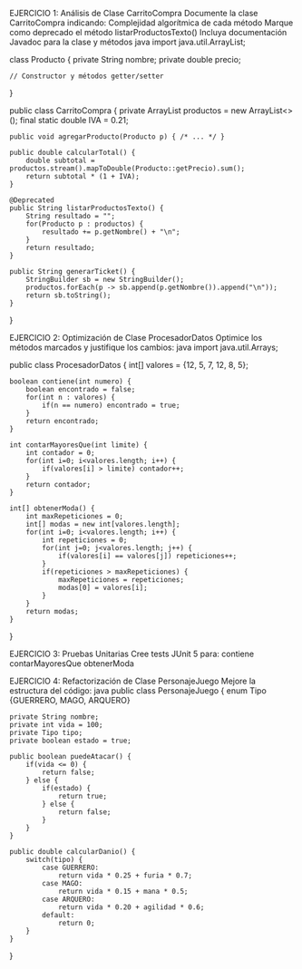 EJERCICIO 1: Análisis de Clase CarritoCompra
Documente la clase CarritoCompra indicando:
Complejidad algorítmica de cada método
Marque como deprecado el método listarProductosTexto()
Incluya documentación Javadoc para la clase y métodos
java
import java.util.ArrayList;

class Producto {
    private String nombre;
    private double precio;
    
    // Constructor y métodos getter/setter
}

public class CarritoCompra {
    private ArrayList<Producto> productos = new ArrayList<>();
    final static double IVA = 0.21;
    
    public void agregarProducto(Producto p) { /* ... */ }
    
    public double calcularTotal() {
        double subtotal = productos.stream().mapToDouble(Producto::getPrecio).sum();
        return subtotal * (1 + IVA);
    }
    
    @Deprecated
    public String listarProductosTexto() {
        String resultado = "";
        for(Producto p : productos) {
            resultado += p.getNombre() + "\n";
        }
        return resultado;
    }
    
    public String generarTicket() {
        StringBuilder sb = new StringBuilder();
        productos.forEach(p -> sb.append(p.getNombre()).append("\n"));
        return sb.toString();
    }
}

EJERCICIO 2: Optimización de Clase ProcesadorDatos
Optimice los métodos marcados y justifique los cambios:
java
import java.util.Arrays;

public class ProcesadorDatos {
    int[] valores = {12, 5, 7, 12, 8, 5};
    
    boolean contiene(int numero) {
        boolean encontrado = false;
        for(int n : valores) {
            if(n == numero) encontrado = true;
        }
        return encontrado;
    }
    
    int contarMayoresQue(int limite) {
        int contador = 0;
        for(int i=0; i<valores.length; i++) {
            if(valores[i] > limite) contador++;
        }
        return contador;
    }
    
    int[] obtenerModa() {
        int maxRepeticiones = 0;
        int[] modas = new int[valores.length];
        for(int i=0; i<valores.length; i++) {
            int repeticiones = 0;
            for(int j=0; j<valores.length; j++) {
                if(valores[i] == valores[j]) repeticiones++;
            }
            if(repeticiones > maxRepeticiones) {
                maxRepeticiones = repeticiones;
                modas[0] = valores[i];
            }
        }
        return modas;
    }
}

EJERCICIO 3: Pruebas Unitarias
Cree tests JUnit 5 para:
contiene
contarMayoresQue
obtenerModa


EJERCICIO 4: Refactorización de Clase PersonajeJuego
Mejore la estructura del código:
java
public class PersonajeJuego {
    enum Tipo {GUERRERO, MAGO, ARQUERO}
    
    private String nombre;
    private int vida = 100;
    private Tipo tipo;
    private boolean estado = true;
    
    public boolean puedeAtacar() {
        if(vida <= 0) {
            return false;
        } else {
            if(estado) {
                return true;
            } else {
                return false;
            }
        }
    }
    
    public double calcularDanio() {
        switch(tipo) {
            case GUERRERO: 
                return vida * 0.25 + furia * 0.7;
            case MAGO: 
                return vida * 0.15 + mana * 0.5;
            case ARQUERO: 
                return vida * 0.20 + agilidad * 0.6;
            default: 
                return 0;
        }
    }
}

